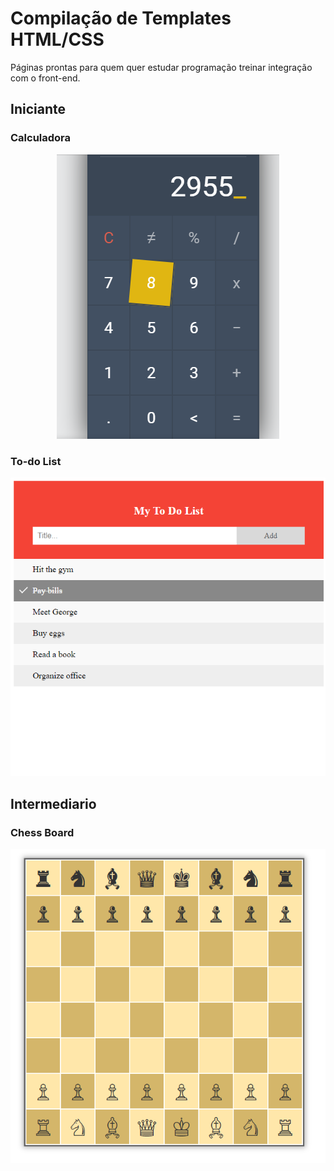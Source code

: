 # Compilação de Templates HTML/CSS

Páginas prontas para quem quer estudar programação treinar integração com o front-end.

## Iniciante

### Calculadora

<a href="https://github.com/mleitejunior/projects-html-css-templates/tree/master/beginner/calculator">
  <p align="center">
    <img src="https://github.com/mleitejunior/projects-html-css-templates/blob/master/beginner/calculator/preview.png" title="PureCalc screenshot" alt="PureCalc screenshot">
  </p>
</a>

### To-do List

<a href="https://github.com/mleitejunior/projects-html-css-templates/tree/master/beginner/to-do-list">
  <p align="center">
    <img src="https://github.com/mleitejunior/projects-html-css-templates/blob/master/beginner/to-do-list/preview.png" title="PureCalc screenshot" alt="PureCalc screenshot">
  </p>
</a>

## Intermediario

### Chess Board

<a href="https://github.com/mleitejunior/projects-html-css-templates/tree/master/intermediate/chess-board">
  <p align="center">
    <img src="https://github.com/mleitejunior/projects-html-css-templates/blob/master/intermediate/chess-board/preview.png" title="PureCalc screenshot" alt="PureCalc screenshot">
  </p>
</a>